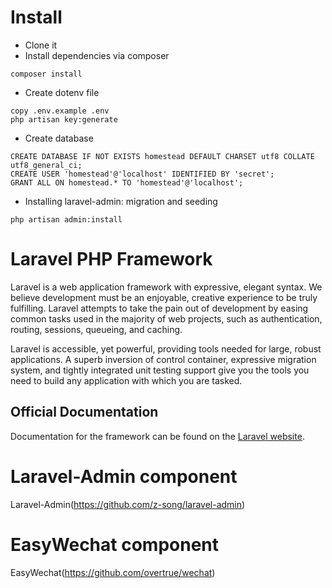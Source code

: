 # Install

- Clone it
- Install dependencies via composer
```
composer install
```
- Create dotenv file 
```
copy .env.example .env
php artisan key:generate
```
- Create database
```
CREATE DATABASE IF NOT EXISTS homestead DEFAULT CHARSET utf8 COLLATE utf8_general_ci;
CREATE USER 'homestead'@'localhost' IDENTIFIED BY 'secret';
GRANT ALL ON homestead.* TO 'homestead'@'localhost';
```
- Installing laravel-admin: migration and seeding
```
php artisan admin:install
```
# Laravel PHP Framework

Laravel is a web application framework with expressive, elegant syntax. We believe development must be an enjoyable, creative experience to be truly fulfilling. Laravel attempts to take the pain out of development by easing common tasks used in the majority of web projects, such as authentication, routing, sessions, queueing, and caching.

Laravel is accessible, yet powerful, providing tools needed for large, robust applications. A superb inversion of control container, expressive migration system, and tightly integrated unit testing support give you the tools you need to build any application with which you are tasked.

## Official Documentation

Documentation for the framework can be found on the [Laravel website](http://laravel.com/docs).

# Laravel-Admin component
Laravel-Admin(https://github.com/z-song/laravel-admin)

# EasyWechat component
EasyWechat(https://github.com/overtrue/wechat)
